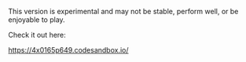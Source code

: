 This version is experimental and may not be stable, perform well, or be enjoyable to play.

Check it out here:

https://4x0165p649.codesandbox.io/